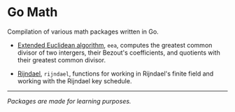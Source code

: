 # Go Math

Compilation of various math packages written in Go.

- [Extended Euclidean algorithm](http://en.wikipedia.org/wiki/Extended_Euclidean_algorithm), `eea`, computes the greatest common divisor of two intergers, their Bezout's coefficients, and quotients with their greatest common divisor. 

- [Rijndael](http://en.wikipedia.org/wiki/Finite_field_arithmetic#Rijndael.27s_finite_field), `rijndael`, functions for working in Rijndael's finite field and working with the Rijndael key schedule.

---

*Packages are made for learning purposes.*

